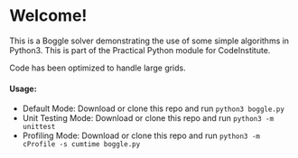 # Welcome!

This is a Boggle solver demonstrating the use of some simple algorithms in Python3. This is part of the Practical Python module for CodeInstitute.

Code has been optimized to handle large grids.

#### Usage:

- Default Mode: Download or clone this repo and run `python3 boggle.py`
- Unit Testing Mode: Download or clone this repo and run `python3 -m unittest`
- Profiling Mode: Download or clone this repo and run `python3 -m cProfile -s cumtime boggle.py`
